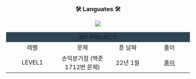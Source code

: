 <div align = "center">
  <h3>🛠 Languates 🛠</h3>
  <img src="https://img.shields.io/badge/Python-3766AB?style=flat-square&logo=Python&logoColor=white"/>

<br>

<div align = "center">
  
<table border="0" width="1200px">
  <tr bgcolor="#2F4554" align="center">
    <td colspan="4"> MY PROJECT </td>
  </tr>
  <tr align="center">
    <td width="300px"> 레벨 </td>
    <td width="300px"> 문제 </td>
    <td width="300px"> 푼 날짜 </td>
    <td width="300px"> 풀이 </td>
  </tr>
  <tr align="center">
    <td> LEVEL1 </td> <td> 손익분기점 (백준 1712번 문제) </td> <td> 22년 1월 </td> <td> <a href="https://github.com/judahee/2022/blob/main/level_1/0126.py">풀이</a> </td>
  </tr>
 
</table>
